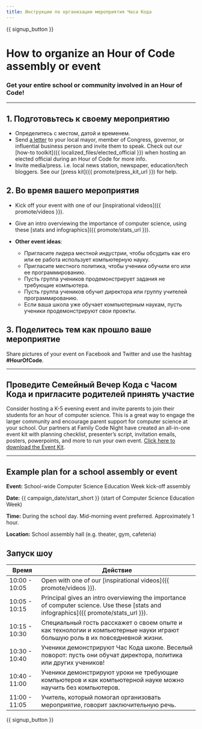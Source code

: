 ```yaml
---
title: Инструкции по организации мероприятия Часа Кода
---
```


{{ signup_button }}

# How to organize an Hour of Code assembly or event

### Get your entire school or community involved in an Hour of Code!

* * *

## 1. Подготовьтесь к своему мероприятию

- Определитесь с местом, датой и временем.
- Send [a letter](https://hourofcode.com/promote/resources#sample-emails) to your local mayor, member of Congress, governor, or influential business person and invite them to speak. Check out our [how-to toolkit]({{ localized_files/elected_official }}) when hosting an elected official during an Hour of Code for more info.
- Invite media/press. i.e. local news station, newspaper, education/tech bloggers. See our [press kit]({{ promote/press_kit_url }}) for help.

## 2. Во время вашего мероприятия

- Kick off your event with one of our [inspirational videos]({{ promote/videos }}).
- Give an intro overviewing the importance of computer science, using these [stats and infographics]({{ promote/stats_url }}).   
      
    
- **Other event ideas**: 
    - Пригласите лидера местной индустрии, чтобы обсудить как его или ее работа использует компьютерную науку.
    - Пригласите местного политика, чтобы ученики обучили его или ее программированию.
    - Пусть группа учеников продемонстрирует задания не требующие компьютера.
    - Пусть группа учеников обучит директора или группу учителей программированию.
    - Если ваша школа уже обучает компьютерным наукам, пусть ученики продемонстрируют свои проекты.

## 3. Поделитесь тем как прошло ваше мероприятие

Share pictures of your event on Facebook and Twitter and use the hashtag **#HourOfCode**.

* * *

## Проведите Семейный Вечер Кода с Часом Кода и пригласите родителей принять участие

Consider hosting a K-5 evening event and invite parents to join their students for an hour of computer science. This is a great way to engage the larger community and encourage parent support for computer science at your school. Our partners at Family Code Night have created an all-in-one event kit with planning checklist, presenter’s script, invitation emails, posters, powerpoints, and more to run your own event. [Click here to download the Event Kit](http://www.familycodenight.org/DownloadCodeDotOrg.html).

* * *

## Example plan for a school assembly or event

**Event:** School-wide Computer Science Education Week kick-off assembly

**Date:** {{ campaign_date/start_short }} (start of Computer Science Education Week)

**Time:** During the school day. Mid-morning event preferred. Approximately 1 hour.

**Location:** School assembly hall (e.g. theater, gym, cafeteria)

## Запуск шоу

| Время         | Действие                                                                                                                              |
| ------------- | ------------------------------------------------------------------------------------------------------------------------------------- |
| 10:00 - 10:05 | Open with one of our [inspirational videos]({{ promote/videos }}).                                                                    |
| 10:05 - 10:15 | Principal gives an intro overviewing the importance of computer science. Use these [stats and infographics]({{ promote/stats_url }}). |
| 10:15 - 10:30 | Специальный гость расскажет о своем опыте и как технологии и компьютерные науки играют большую роль в их повседневной жизни.          |
| 10:30 - 10:40 | Ученики демонстрируют Час Кода школе. Веселый поворот: пусть они обучат директора, политика или других учеников!                      |
| 10:40 - 11:00 | Ученики демонстрируют уроки не требующие компьютеров и как компьютерной науке можно научить без компьютеров.                          |
| 11:00 - 11:05 | Учитель, который помогал организовать мероприятие, говорит заключительную речь.                                                       |

{{ signup_button }}